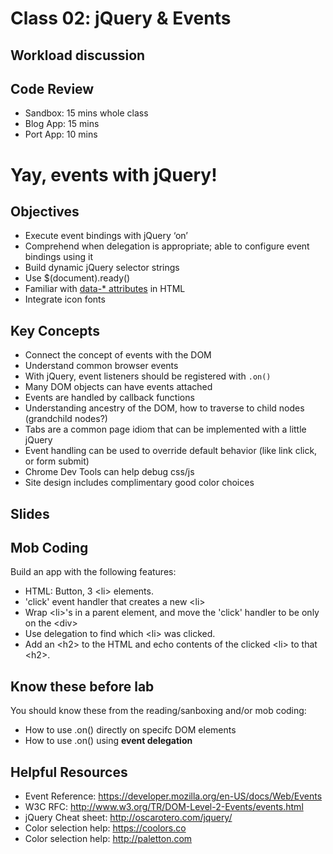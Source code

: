 # Class 02: jQuery &amp; Events

## Workload discussion

## Code Review
- Sandbox: 15 mins whole class
- Blog App: 15 mins
- Port App: 10 mins

# Yay, events with jQuery!

## Objectives
- Execute event bindings with jQuery ‘on’
- Comprehend when delegation is appropriate; able to configure event bindings using it
- Build dynamic jQuery selector strings
- Use $(document).ready()
- Familiar with [data-* attributes](https://developer.mozilla.org/en-US/docs/Web/Guide/HTML/Using_data_attributes) in HTML
- Integrate icon fonts

## Key Concepts
- Connect the concept of events with the DOM
- Understand common browser events
- With jQuery, event listeners should be registered with `.on()`
- Many DOM objects can have events attached
- Events are handled by callback functions
- Understanding ancestry of the DOM, how to traverse to child nodes (grandchild nodes?)
- Tabs are a common page idiom that can be implemented with a little jQuery
- Event handling can be used to override default behavior (like link click, or form submit)
- Chrome Dev Tools can help debug css/js
- Site design includes complimentary good color choices

## Slides

## Mob Coding
Build an app with the following features:
- HTML: Button, 3 &lt;li&gt; elements.
- 'click' event handler that creates a new &lt;li&gt;
- Wrap &lt;li&gt;'s in a parent element, and move the 'click' handler to be only on the &lt;div&gt;
- Use delegation to find which &lt;li&gt; was clicked.
- Add an &lt;h2&gt; to the HTML and echo contents of the clicked &lt;li&gt; to that &lt;h2&gt;.

## Know these before lab
You should know these from the reading/sanboxing and/or mob coding:
- How to use .on() directly on specifc DOM elements
- How to use .on() using **event delegation**

## Helpful Resources
 - Event Reference: https://developer.mozilla.org/en-US/docs/Web/Events
 - W3C RFC: http://www.w3.org/TR/DOM-Level-2-Events/events.html
 - jQuery Cheat sheet: http://oscarotero.com/jquery/
 - Color selection help: https://coolors.co
 - Color selection help: http://paletton.com
